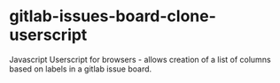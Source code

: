 # gitlab-issues-board-clone-userscript
Javascript Userscript for browsers - allows creation of a list of columns based on labels in a gitlab issue board.
